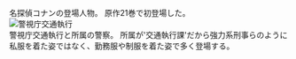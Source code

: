 名探偵コナンの登場人物。 原作21巻で初登場した。  
![警視庁交通執行](https://i.namu.wiki/i/CHIC4GFgDN69XHvvNeHlDC4rx5fO9j63W6glJgN5XD4m5vontJiRD04WEvWcmDX3umui90gNPQebijBRBH8rqYagKjB9IeG6pDtO7DIYBhF-ML8Y5m4MHqBiynwMvda6KPHs46eWjqhhbRe3CSDl9y10e8XxRvrXpnxAS9ysNsA.webp)  
警視庁交通執行と所属の警察。 所属が'交通執行課'だから強力系刑事らのように私服を着た姿ではなく、勤務服や制服を着た姿で多く登場する。
